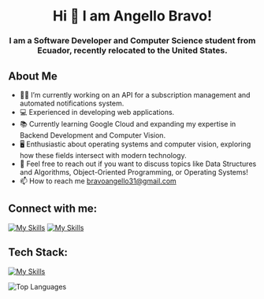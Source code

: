 <h1 align="center">Hi 🖖 I am Angello Bravo!</h1>
<h3 align="center">I am a Software Developer and Computer Science student from Ecuador, recently relocated to the United States.</h3>

## About Me
- 👨‍💻 I’m currently working on an API for a subscription management and automated notifications system.
- 💻 Experienced in developing web applications.
- 📚 Currently learning Google Cloud and expanding my expertise in Backend Development and Computer Vision.
- 🖥️ Enthusiastic about operating systems and computer vision, exploring how these fields intersect with modern technology.
- 💬 Feel free to reach out if you want to discuss topics like Data Structures and Algorithms, Object-Oriented Programming, or Operating Systems!
- 📫 How to reach me bravoangello31@gmail.com

## Connect with me:
[![My Skills](https://skillicons.dev/icons?i=instagram)](https://www.instagram.com/angello.rar/)
[![My Skills](https://skillicons.dev/icons?i=linkedin)](https://www.linkedin.com/in/angello-de-jesus-bravo-mera-00300416a/)
## Tech Stack:
[![My Skills](https://skillicons.dev/icons?i=js,python,typescript,java,go,angular,nestjs,spring,git,opencv,nodejs,gcp,mysql,mongodb)](https://skillicons.dev)

![Top Languages](https://github-readme-stats.vercel.app/api/top-langs/?username=sAngello31&layout=compact&theme=radical)

